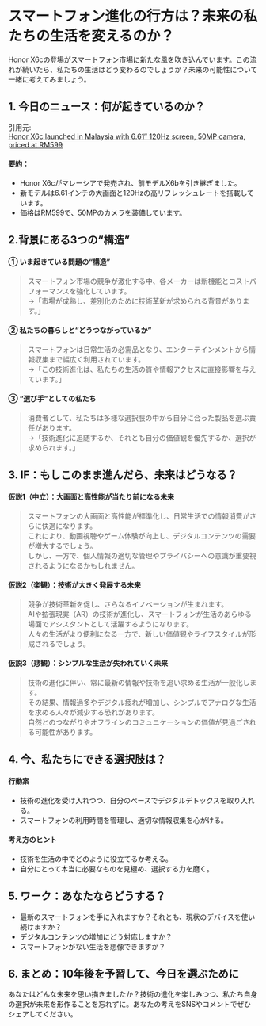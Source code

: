 # スマートフォン進化の行方は？未来の私たちの生活を変えるのか？

Honor X6cの登場がスマートフォン市場に新たな風を吹き込んでいます。この流れが続いたら、私たちの生活はどう変わるのでしょうか？未来の可能性について一緒に考えてみましょう。

## 1. 今日のニュース：何が起きているのか？
引用元:  
[Honor X6c launched in Malaysia with 6.61″ 120Hz screen, 50MP camera, priced at RM599](https://soyacincau.com/2025/06/15/honor-x6c-malaysia-launch-specs-price/)

#### 要約：
- Honor X6cがマレーシアで発売され、前モデルX6bを引き継ぎました。
- 新モデルは6.61インチの大画面と120Hzの高リフレッシュレートを搭載しています。
- 価格はRM599で、50MPのカメラを装備しています。

## 2.背景にある3つの“構造”

#### ① いま起きている問題の“構造”
> スマートフォン市場の競争が激化する中、各メーカーは新機能とコストパフォーマンスを強化しています。  
> →「市場が成熟し、差別化のために技術革新が求められる背景があります。」

#### ② 私たちの暮らしと“どうつながっているか”
> スマートフォンは日常生活の必需品となり、エンターテインメントから情報収集まで幅広く利用されています。  
> →「この技術進化は、私たちの生活の質や情報アクセスに直接影響を与えています。」

#### ③ “選び手”としての私たち
> 消費者として、私たちは多様な選択肢の中から自分に合った製品を選ぶ責任があります。  
> →「技術進化に追随するか、それとも自分の価値観を優先するか、選択が求められます。」

## 3. IF：もしこのまま進んだら、未来はどうなる？

#### 仮説1（中立）：大画面と高性能が当たり前になる未来  
> スマートフォンの大画面と高性能が標準化し、日常生活での情報消費がさらに快適になります。  
> これにより、動画視聴やゲーム体験が向上し、デジタルコンテンツの需要が増大するでしょう。  
> しかし、一方で、個人情報の適切な管理やプライバシーへの意識が重要視されるようになるかもしれません。

#### 仮説2（楽観）：技術が大きく発展する未来  
> 競争が技術革新を促し、さらなるイノベーションが生まれます。  
> AIや拡張現実（AR）の技術が進化し、スマートフォンが生活のあらゆる場面でアシスタントとして活躍するようになります。  
> 人々の生活がより便利になる一方で、新しい価値観やライフスタイルが形成されるでしょう。

#### 仮説3（悲観）：シンプルな生活が失われていく未来  
> 技術の進化に伴い、常に最新の情報や技術を追い求める生活が一般化します。  
> その結果、情報過多やデジタル疲れが増加し、シンプルでアナログな生活を求める人々が減少する恐れがあります。  
> 自然とのつながりやオフラインのコミュニケーションの価値が見過ごされる可能性があります。

## 4. 今、私たちにできる選択肢は？
#### 行動案
- 技術の進化を受け入れつつ、自分のペースでデジタルデトックスを取り入れる。
- スマートフォンの利用時間を管理し、適切な情報収集を心がける。

#### 考え方のヒント
- 技術を生活の中でどのように役立てるか考える。
- 自分にとって本当に必要なものを見極め、選択する力を磨く。

## 5. ワーク：あなたならどうする？
- 最新のスマートフォンを手に入れますか？それとも、現状のデバイスを使い続けますか？
- デジタルコンテンツの増加にどう対応しますか？
- スマートフォンがない生活を想像できますか？

## 6. まとめ：10年後を予習して、今日を選ぶために
あなたはどんな未来を思い描きましたか？技術の進化を楽しみつつ、私たち自身の選択が未来を形作ることを忘れずに。あなたの考えをSNSやコメントでぜひシェアしてください。